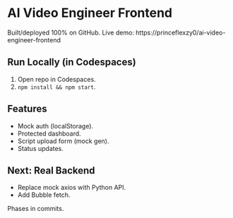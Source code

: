 # AI Video Engineer Frontend

Built/deployed 100% on GitHub. Live demo: https://princeflexzy0/ai-video-engineer-frontend

## Run Locally (in Codespaces)
1. Open repo in Codespaces.
2. `npm install && npm start`.

## Features
- Mock auth (localStorage).
- Protected dashboard.
- Script upload form (mock gen).
- Status updates.

## Next: Real Backend
- Replace mock axios with Python API.
- Add Bubble fetch.

Phases in commits.
